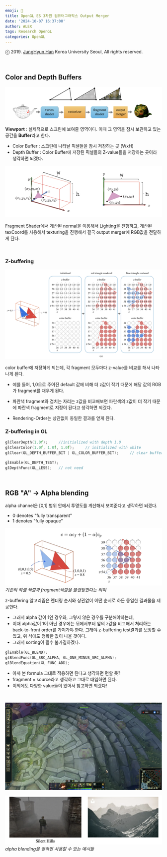 ```yaml
---
emoji: 🥽
title: OpenGL ES 3차원 컴퓨터그래픽스 Output Merger
date: '2024-10-07 16:37:00'
author: ALEX
tags: Research OpenGL
categories: OpenGL
---
```


ⓒ 2019. [JungHyun Han](https://media.korea.ac.kr/people/jhan/) Korea University Seoul, All rights reserved.

<br/>


## Color and Depth Buffers

![](wrapup.png)

**Viewport** : 실제적으로 스크린에 보여줄 영역이다. 이때 그 영역을 잠시 보관하고 있는 공간을 **Buffer**라고 한다.

- Color Buffer : 스크린에 나타날 픽셀들을 잠시 저장하는 곳 (WxH)
- Depth Buffer : Color Buffer에 저장된 픽셀들의 Z-value들을 저장하는 곳이라 생각하면 되겠다.  

![](buffer.png)

Fragment Shader에서 계산된 normal을 이용해서 Lighting을 진행하고, 계산된 texCoord를 사용해서 texturing을 진행해서 결국 output merger에 RGB값을 전달하게 된다.

<br/>

### Z-buffering

![](zBuffering.png)

color buffer에 저장하게 되는데, 각 fragment 모두마다 z-value를 비교를 해서 나타나게 된다.

- 예를 들어, 1,0으로 주어진 default 값에 비해 더 z값이 작기 때문에 해당 값의 RGB가 fragment를 채우게 된다.

- 파란색 fragment와 겹치는 자리는 z값을 비교해보면 파란색의 z값이 더 작기 때문에 파란색 fragment로 지정이 된다고 생각하면 되겠다.

- Rendering-Order는 상관없이 동일한 결과를 얻게 된다.

### Z-buffering in GL

```c
glClearDepth(1.0f);     //initialized with depth 1.0
glClearColor(1.0f, 1.0f, 1.0f);     // initialized with white
glClear(GL_DEPTH_BUFFER_BIT | GL_COLOR_BUFFER_BIT);     // clear buffers
```

```c
glEnable(GL_DEPTH_TEST);
glDepthFunc(GL_LESS);   // not need
```

<br/>

## RGB "A" → Alpha blending

alpha channel은 [0,1] 범위 안에서 투명도를 계산해서 보여준다고 생각하면 되겠다.
- 0 denotes "fully transparent"
- 1 denotes "fully opaque"

![](formula.png)
*기존의 픽셀 색깔과 fragment색깔을 블랜딩한다는 의미*

z-buffering 알고리즘은 렌더링 순서와 상관없이 어떤 순서로 하든 동일한 결과물을 제공한다.

- 그래서 alpha 값이 1인 경우와, 그렇지 않은 경우를 구분해야하는데,
- 이때 alpha값이 1이 아닌 경우에는 뒤에서부터 앞의 z값을 비교해서 처리하는 back-to-front order를 가져가야 한다. 그래야 z-buffering test결과를 보장할 수 있고, 위 식에도 정확한 값이 나올 것이다.
- 그래서 sorting이 필수 불가결하겠다.

```C
glEnable(GL_BLEND);
glBlendFunc(GL_SRC_ALPHA, GL_ONE_MINUS_SRC_ALPHA);
glBlendEquation(GL_FUNC_ADD);
```

- 아까 본 formula 그대로 적용하면 된다고 생각하면 편할 듯?
- fragment = source라고 생각하고 그대로 대입하면 된다.
- 이외에도 다양한 value들이 있어서 참고하면 되겠다!

<br/>

![](alphaBlending.png)

![](fog.png)
*alpha blending을 잘하면 사용할 수 있는 예시들*


<br/>


```toc
```